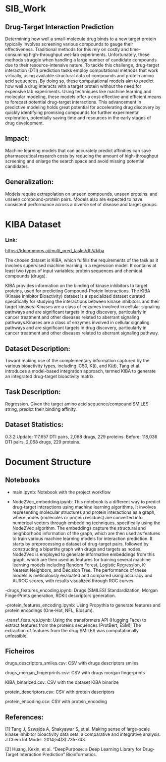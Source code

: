 # SIB_Work

## Drug-Target Interaction Prediction

Determining how well a small-molecule drug binds to a new target protein typically involves screening various compounds to gauge their effectiveness. Traditional methods for this rely on costly and time-consuming high-throughput wet-lab experiments. Unfortunately, these methods struggle when handling a large number of candidate compounds due to their resource-intensive nature. To tackle this challenge, drug-target interaction (DTI) prediction tasks employ computational methods that work virtually, using available structural data of compounds and protein amino acid sequences. By doing so, these computational models aim to predict how well a drug interacts with a target protein without the need for expensive lab experiments. Using techniques like machine learning and molecular modeling, these models offer a cost-effective and efficient means to forecast potential drug-target interactions. This advancement in predictive modeling holds great potential for accelerating drug discovery by quickly identifying promising compounds for further experimental exploration, potentially saving time and resources in the early stages of drug development.

## Impact:
Machine learning models that can accurately predict affinities can save pharmaceutical research costs by reducing the amount of high-throughput screening and enlarge the search space and avoid missing potential candidates.

## Generalization:
Models require extrapolation on unseen compounds, unseen proteins, and unseen compound-protein pairs. Models also are expected to have consistent performance across a diverse set of disease and target groups.


# KIBA Dataset

### Link: 
https://tdcommons.ai/multi_pred_tasks/dti/#kiba

The chosen dataset is KIBA, which fulfills the requirements of the task as it involves supervised machine learning in a regression model. It contains at least two types of input variables: protein sequences and chemical compounds (drugs).

KIBA provides information on the binding of kinase inhibitors to target proteins, used for predicting Compound-Protein Interactions. The KIBA (Kinase Inhibitor Bioactivity) dataset is a specialized dataset curated specifically for studying the interactions between kinase inhibitors and their target kinases. Kinases are a class of enzymes involved in cellular signaling pathways and are significant targets in drug discovery, particularly in cancer treatment and other diseases related to aberrant signaling pathways.Kinases are a class of enzymes involved in cellular signaling pathways and are significant targets in drug discovery, particularly in cancer treatment and other diseases related to aberrant signaling pathway.

## Dataset Description: 
Toward making use of the complementary information captured by the various bioactivity types, including IC50, K(i), and K(d), Tang et al. introduces a model-based integration approach, termed KIBA to generate an integrated drug-target bioactivity matrix.

## Task Description: 
Regression. Given the target amino acid sequence/compound SMILES string, predict their binding affinity.

## Dataset Statistics: 
0.3.2 Update: 117,657 DTI pairs, 2,068 drugs, 229 proteins. Before: 118,036 DTI pairs, 2,068 drugs, 229 proteins.



# Document Structure

## Notebooks


- main.ipynb: Notebook with the project workflow 


- Node2Vec_embedding.ipynb: This notebook is a different way to predict drug-target interactions using machine learning algorithms. It involves representing molecular structures and protein interactions as a graph, where nodes (molecules or protein residues) are converted into numerical vectors through embedding techniques, specifically using the Node2Vec algorithm. The embeddings capture the structural and neighborhood information of the graph, which are then used as features to train various machine learning models for interaction prediction.  It starts by preprocessing a dataset of drug-target pairs, followed by constructing a bipartite graph with drugs and targets as nodes. Node2Vec is employed to generate informative embeddings from this graph, which are then used as features for training several machine learning models including Random Forest, Logistic Regression, K-Nearest Neighbors, and Decision Tree. The performance of these models is meticulously evaluated and compared using accuracy and AUROC scores, with results visualized through ROC curves.

-drugs_features_encoding.ipynb: Drugs (SMILES) Standardization, Morgan FingerPrints generation, RDKit descriptors generation.

-protein_features_encoding.ipynb: Using Propythia to generate features and protein encodings (One-Hot, NFL, Blosum).

-transf_features.ipynb:  Using the transformers API (Hugging Face) to extract features from the proteins sequences (ProtBert, ESM); The extraction of features from the drug SMILES was computationally unfeasible.



## Ficheiros
  
drugs_descriptors_smiles.csv: CSV with drugs descriptors smiles

drugs_morgan_fingerprints.csv:   CSV with drugs morgan fingerprints

KIBA_binarized.csv:  CSV with the dataset KIBA binarize

protein_descriptors.csv: CSV with protein descriptors

protein_encoding.csv: CSV with protein_encoding








## References:

[1] Tang J, Szwajda A, Shakyawar S, et al. Making sense of large-scale kinase inhibitor bioactivity data sets: a comparative and integrative analysis. J Chem Inf Model. 2014;54(3):735-743.

[2] Huang, Kexin, et al. “DeepPurpose: a Deep Learning Library for Drug-Target Interaction Prediction” Bioinformatics.

